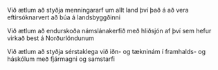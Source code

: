 Við ætlum að styðja menningararf um allt land því það á að vera eftirsóknarvert að búa á landsbyggðinni

Við ætlum að endurskoða námslánakerfið með hliðsjón af því sem hefur virkað best á Norðurlöndunum

Við ætlum að styðja sérstaklega við iðn- og tækninám í framhalds- og háskólum með fjármagni og samstarfi
